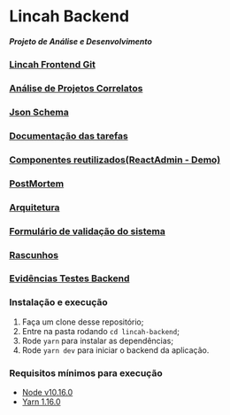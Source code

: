 # Lincah Backend

##### Projeto de Análise e Desenvolvimento

### [Lincah Frontend Git](https://github.com/DiogoFGouvea/lincah-frontend)

### [Análise de Projetos Correlatos](TabelaComparativa.png)

### [Json Schema](JsonSchema)

### [Documentação das tarefas](https://trello.com/b/mVidSGPW/tcc)

### [Componentes reutilizados(ReactAdmin - Demo)](https://marmelab.com/react-admin-demo/#/)

### [PostMortem](POSTMORTEM.md)

### [Arquitetura](arquitetura.md)

### [Formulário de validação do sistema](https://forms.gle/9USGtCKNiFzSiuQq5)

### [Rascunhos](rascunhos.md)

### [Evidências Testes Backend](Insomnia/evidencias.md)


### Instalação e execução

1. Faça um clone desse repositório;
2. Entre na pasta rodando `cd lincah-backend`;
3. Rode `yarn` para instalar as dependências;
4. Rode `yarn dev` para iniciar o backend da aplicação.

### Requisitos mínimos para execução
- [Node v10.16.0](https://nodejs.org/dist/v10.16.0/)
- [Yarn 1.16.0](https://yarnpkg.com/lang/en/docs/install/#windows-stable)
